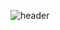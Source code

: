 ![header](https://capsule-render.vercel.app/api?color=random&height=300&text=Hello%20world%20👋&fontSize=80&width=500)

<!---
pandtema/pandtema is a ✨ special ✨ repository because its `README.md` (this file) appears on your GitHub profile.
You can click the Preview link to take a look at your changes.
--->
